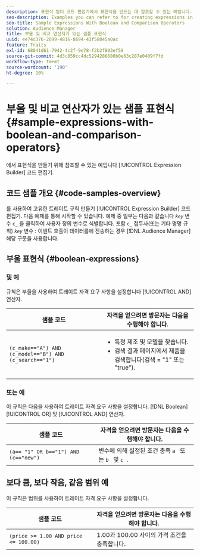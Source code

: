 ```yaml
---
description: 표현식 빌더 코드 편집기에서 표현식을 만드는 데 참조할 수 있는 예입니다.
seo-description: Examples you can refer to for creating expressions in the Expression Builder code editor.
seo-title: Sample Expressions With Boolean and Comparison Operators
solution: Audience Manager
title: 부울 및 비교 연산자가 있는 샘플 표현식
uuid: ee74c376-2099-4816-8694-43f58845a0ac
feature: Traits
exl-id: 68041d61-7942-4c2f-9e78-f2b2f803ef59
source-git-commit: 4d3c859cc4dc5294286680b0e63c287e0409f7fd
workflow-type: tm+mt
source-wordcount: '190'
ht-degree: 10%

---
```


# 부울 및 비교 연산자가 있는 샘플 표현식 {#sample-expressions-with-boolean-and-comparison-operators}

에서 표현식을 만들기 위해 참조할 수 있는 예입니다 [!UICONTROL Expression Builder] 코드 편집기.

## 코드 샘플 개요 {#code-samples-overview}

<!-- r_tb_expression_samples.xml -->

를 사용하여 고유한 트레이트 규칙 만들기 [!UICONTROL Expression Builder] 코드 편집기. 다음 예제를 통해 시작할 수 있습니다. 예제 중 일부는 다음과 같습니다 *`key`* 변수 `c_` 을 클릭하여 사용자 정의 변수로 식별합니다. 포함 `c_` 접두사(또는 기타 명명 규칙) *`key`* 변수 : 이벤트 호출이 데이터를에 전송하는 경우 [!DNL Audience Manager] 해당 구문을 사용합니다.

## 부울 표현식 {#boolean-expressions}

### 및 예

규칙은 부울을 사용하여 트레이트 자격 요구 사항을 설정합니다 [!UICONTROL AND] 연산자.

<table id="table_7C5E23EC9E0F43B182EA9771D7BB6E87"> 
 <thead> 
  <tr> 
   <th colname="col1" class="entry"> 샘플 코드 </th> 
   <th colname="col2" class="entry"> 자격을 얻으려면 방문자는 다음을 수행해야 합니다. </th> 
  </tr> 
 </thead>
 <tbody> 
  <tr> 
   <td colname="col1"><code>(c_make=="A") AND (c_model=="B") AND (c_search=="1")</code> </td> 
   <td colname="col2"> 
    <ul id="ul_F1BB5084FB794BE7A3569F9C106FC481"> 
     <li id="li_56E8C3BACF1C4B33A46CF92C51FF2286">특정 제조 및 모델을 찾습니다. </li> 
     <li id="li_DD55F053BFCF4B0888B6994013000DB2">검색 결과 페이지에서 제품을 검색합니다(검색 = "1" 또는 "true"). </li> 
    </ul> </td> 
  </tr> 
 </tbody> 
</table>

### 또는 예

이 규칙은 다음을 사용하여 트레이트 자격 요구 사항을 설정합니다. [!DNL Boolean] [!UICONTROL OR] 및 [!UICONTROL AND] 연산자.

<table id="table_6E8BA5EE1D7F4DCC9A92074D0C2C050E"> 
 <thead> 
  <tr> 
   <th colname="col1" class="entry"> 샘플 코드 </th> 
   <th colname="col2" class="entry"> 자격을 얻으려면 방문자는 다음을 수행해야 합니다. </th> 
  </tr> 
 </thead>
 <tbody> 
  <tr> 
   <td colname="col1"><code>(a== "1" OR b=="1") AND (c=="new")</code> </td> 
   <td colname="col2"> 변수에 의해 설정된 조건 충족 <code><i>a </i></code> 또는 <code><i>b </i></code> 및 <code><i>c </i></code>. </td> 
  </tr> 
 </tbody> 
</table>

## 보다 큼, 보다 작음, 같음 범위 예

이 규칙은 범위를 사용하여 트레이트 자격 요구 사항을 설정합니다.

<table id="table_988DE28E35D94348ADD334FB4C9F68D3"> 
 <thead> 
  <tr> 
   <th colname="col1" class="entry"> 샘플 코드 </th> 
   <th colname="col2" class="entry"> 자격을 얻으려면 방문자는 다음을 수행해야 합니다. </th> 
  </tr> 
 </thead>
 <tbody> 
  <tr> 
   <td colname="col1"><code>(price &gt;= 1.00 AND price &lt;= 100.00)</code> </td> 
   <td colname="col2"> 1.00과 100.00 사이의 가격 조건을 충족합니다. </td> 
  </tr> 
 </tbody> 
</table>
